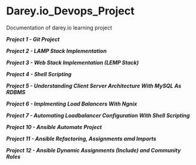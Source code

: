 # Darey.io_Devops_Project
Documentation of darey.io learning project 

***Project 1 - Git Project***

***Project 2 - LAMP Stack Implementation***

***Project 3 - Web Stack Implementation (LEMP Stack)***

***Project 4 - Shell Scripting***

***Project 5 - Understanding Client Server Architecture With MySQL As RDBMS***

***Project 6 - Implmenting Load Balancers With Ngnix***

***Project 7 - Automating Loadbalancer Configuration With Shell Scripting***

***Project 10 - Ansible Automate Project***

***Project 11 - Ansible Refactoring, Assignments amd Imports***

***Project 12 - Ansible Dynamic Assignments (Include) and Community Roles***
